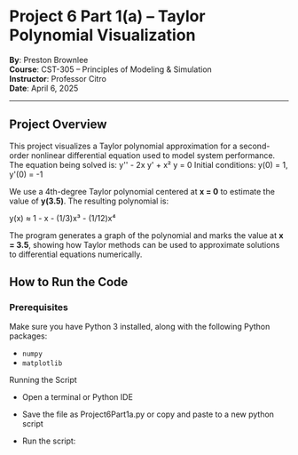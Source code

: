 # Project 6 Part 1(a) – Taylor Polynomial Visualization

**By**: Preston Brownlee  
**Course**: CST-305 – Principles of Modeling & Simulation  
**Instructor**: Professor Citro  
**Date**: April 6, 2025  

---

## Project Overview

This project visualizes a Taylor polynomial approximation for a second-order nonlinear differential equation used to model system performance. The equation being solved is:
y'' - 2x y' + x² y = 0
Initial conditions: y(0) = 1, y'(0) = -1


We use a 4th-degree Taylor polynomial centered at **x = 0** to estimate the value of **y(3.5)**. The resulting polynomial is:

y(x) ≈ 1 - x - (1/3)x³ - (1/12)x⁴


The program generates a graph of the polynomial and marks the value at **x = 3.5**, showing how Taylor methods can be used to approximate solutions to differential equations numerically.

## How to Run the Code

### Prerequisites

Make sure you have Python 3 installed, along with the following Python packages:

- `numpy`
- `matplotlib`

Running the Script

- Open a terminal or Python IDE

- Save the file as Project6Part1a.py or copy and paste to a new python script

- Run the script:

